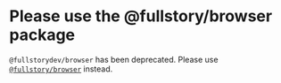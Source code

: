 # Please use the @fullstory/browser package
`@fullstorydev/browser` has been deprecated. Please use [`@fullstory/browser`](https://www.npmjs.com/package/@fullstory/browser) instead.
